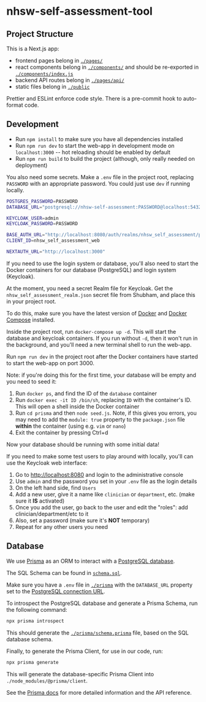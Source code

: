 # nhsw-self-assessment-tool

## Project Structure

This is a Next.js app:

- frontend pages belong in [`./pages/`](./pages)
- react components belong in [`./components/`](./components) and should be re-exported in [`./components/index.js`](./components/index.js)
- backend API routes belong in [`./pages/api/`](./pages/api)
- static files belong in [`./public`](./public)

Prettier and ESLint enforce code style. There is a pre-commit hook to auto-format code.

## Development

- Run `npm install` to make sure you have all dependencies installed
- Run `npm run dev` to start the web-app in development mode on `localhost:3000` -- hot reloading should be enabled by default
- Run `npm run build` to build the project (although, only really needed on deployment)

You also need some secrets. Make a `.env` file in the project root, replacing `PASSWORD` with an appropriate password. You could just use `dev` if running locally.

```bash
POSTGRES_PASSWORD=PASSWORD
DATABASE_URL="postgresql://nhsw-self-assessment:PASSWORD@localhost:5432/nhsw_self_assessment"

KEYCLOAK_USER=admin
KEYCLOAK_PASSWORD=PASSWORD

BASE_AUTH_URL="http://localhost:8080/auth/realms/nhsw_self_assessment/protocol/openid-connect"
CLIENT_ID=nhsw_self_assessment_web

NEXTAUTH_URL="http://localhost:3000"
```

If you need to use the login system or database, you'll also need to start the Docker containers for our database (PostgreSQL) and login system (Keycloak).

At the moment, you need a secret Realm file for Keycloak. Get the `nhsw_self_assessment_realm.json` secret file from Shubham, and place this in your project root.

To do this, make sure you have the latest version of [Docker](https://docs.docker.com/get-docker/) and [Docker Compose](https://docs.docker.com/compose/install/) installed.

Inside the project root, run `docker-compose up -d`. This will start the database and keycloak containers. If you run without `-d`, then it won't run in the background, and you'll need a new terminal shell to run the web-app.

Run `npm run dev` in the project root after the Docker containers have started to start the web-app on port 3000.

Note: if you're doing this for the first time, your database will be empty and you need to seed it:

1. Run `docker ps`, and find the ID of the `database` container
2. Run `docker exec -it ID /bin/sh`, replacing `ID` with the container's ID. This will open a shell inside the Docker container
3. Run `cd prisma` and then `node seed.js`. Note, if this gives you errors, you may need to add the `module: true` property to the `package.json` file **within** the container (using e.g. `vim` or `nano`)
4. Exit the container by pressing Ctrl+d

Now your database should be running with some initial data!

If you need to make some test users to play around with locally, you'll can use the Keycloak web interface:

1. Go to <http://localhost:8080> and login to the administrative console
2. Use `admin` and the password you set in your `.env` file as the login details
3. On the left hand side, find `Users`
4. Add a new user, give it a name like `clinician` or `department`, etc. (make sure it **IS** activated)
5. Once you add the user, go back to the user and edit the "roles": add clinician/department/etc to it
6. Also, set a password (make sure it's **NOT** temporary)
7. Repeat for any other users you need

## Database

We use [Prisma](https://www.prisma.io/) as an ORM to interact with a [PostgreSQL database](http://postgresql.org/).

The SQL Schema can be found in [`schema.sql`](./schema.sql).

Make sure you have a `.env` file in [`./prisma`](./prisma) with the `DATABASE_URL` property set to the [PostgreSQL connection URL](https://www.prisma.io/docs/concepts/database-connectors/postgresql).

To introspect the PostgreSQL database and generate a Prisma Schema, run the following command:

```bash
npx prisma introspect
```

This should generate the [`./prisma/schema.prisma`](./prisma/schema.prisma) file, based on the SQL database schema.

Finally, to generate the Prisma Client, for use in our code, run:

```bash
npx prisma generate
```

This will generate the database-specific Prisma Client into `./node_modules/@prisma/client`.

See the [Prisma docs](https://www.prisma.io/docs/) for more detailed information and the API reference.
